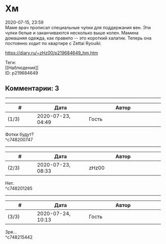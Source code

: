 Хм
==

  
2020-07-15, 23:59  
 Маме врач прописал специальные чулки для поддержания вен. Эти чулки белые и заканчиваются несколько выше колен. Мамина домашняя одежда, как правило -- это короткий халатик. Теперь она постоянно ходит по квартире с Zettai Ryouiki.   
  
<https://diary.ru/~zHz00/p219684649_hm.htm>  
  
Теги:  
[[Наблюдения]]  
ID: p219684649  


Комментарии: 3
--------------

  


---



|         #         |              Дата              |                     Автор                     |           ID           |
| --- | --- | --- | --- |
| (1/3) | 2020-07-23, 04:49 | Гость | c748200747 |

  
 Фотки будут?   
 ^c748200747

---



|         #         |              Дата              |                     Автор                     |           ID           |
| --- | --- | --- | --- |
| (2/3) | 2020-07-23, 08:33 | zHz00 | c748201285 |

  
 Нет.   
 ^c748201285

---



|         #         |              Дата              |                     Автор                     |           ID           |
| --- | --- | --- | --- |
| (3/3) | 2020-07-24, 10:13 | Гость | c748215442 |

  
 Зря...   
 ^c748215442